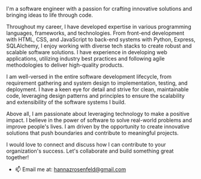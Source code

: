 I'm a software engineer with a passion for crafting innovative solutions and bringing ideas to life through code.

Throughout my career, I have developed expertise in various programming languages, frameworks, and technologies. From front-end development with HTML, CSS, and JavaScript to back-end systems with Python, Express, SQLAlchemy, I enjoy working with diverse tech stacks to create robust and scalable software solutions. I have experience in developing web applications, utilizing industry best practices and following agile methodologies to deliver high-quality products.

I am well-versed in the entire software development lifecycle, from requirement gathering and system design to implementation, testing, and deployment. I have a keen eye for detail and strive for clean, maintainable code, leveraging design patterns and principles to ensure the scalability and extensibility of the software systems I build.

Above all, I am passionate about leveraging technology to make a positive impact. I believe in the power of software to solve real-world problems and improve people's lives. I am driven by the opportunity to create innovative solutions that push boundaries and contribute to meaningful projects.

I would love to connect and discuss how I can contribute to your organization's success. Let's collaborate and build something great together!

- 📫 Email me at: <hannazrosenfeld@gmail.com>


